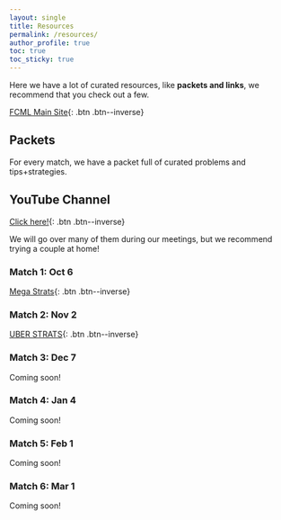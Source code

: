 ```yaml
---
layout: single
title: Resources
permalink: /resources/
author_profile: true
toc: true
toc_sticky: true
---
```

Here we have a lot of curated resources, like **packets and links**, we recommend that you check out a few.

[FCML Main Site](https://fcmath.org){: .btn .btn--inverse}

## Packets
For every match, we have a packet full of curated problems and tips+strategies. 

## YouTube Channel
[Click here!](https://www.youtube.com/channel/UC8kNqcOAFGi6qW3CEFamZHA){: .btn .btn--inverse}

We will go over many of them during our meetings, but we recommend trying a couple at home!
### Match 1: Oct 6
[Mega Strats](https://docs.google.com/document/d/1xUmCYtPTT15Qxi6VKklUn5DO40o3NNOLSPXrRjNswPA/edit?usp=sharing){: .btn .btn--inverse}
### Match 2: Nov 2
[UBER STRATS](https://docs.google.com/document/d/1jSqhascPM0_AvLzXeFCjL8lLBAEtb61OKyj1HIj2rDg/){: .btn .btn--inverse}
### Match 3: Dec 7
Coming soon!
### Match 4: Jan 4
Coming soon!
### Match 5: Feb 1
Coming soon!
### Match 6: Mar 1
Coming soon!

